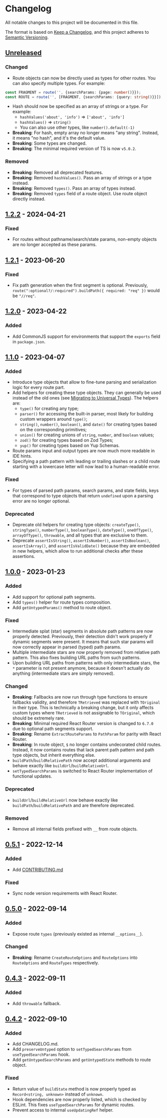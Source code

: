# Changelog

All notable changes to this project will be documented in this file.

The format is based on [Keep a Changelog](https://keepachangelog.com/en/1.0.0/),
and this project adheres to [Semantic Versioning](https://semver.org/spec/v2.0.0.html).

## [Unreleased]

### Changed

-   Route objects can now be directly used as types for other routes. You can also specify multiple types. For example:
```typescript
const FRAGMENT = route('', {searchParams: {page: number()}});
const ROUTE = route('', [FRAGMENT, {searchParams: {query: string()}}]);
```
-   Hash should now be specified as an array of strings or a type. For example:
    - `hashValues('about', 'info')` => `['about', 'info']`
    - `hashValues()` => `string()`
    - You can also use other types, like `number().default(-1)`
- **Breaking**: For hash, empty array no longer means "any string". Instead, it means "no hash", and it's the default value.
-   **Breaking**: Some types are changed.
-   **Breaking**: The minimal required version of TS is now `v5.0.2`.

### Removed

-   **Breaking**: Removed all deprecated features.
-   **Breaking**: Removed `hashValues()`. Pass an array of strings or a type instead.
-   **Breaking**: Removed `types()`. Pass an array of types instead.
-   **Breaking**: Removed `types` field of a route object. Use route object directly instead.

## [1.2.2] - 2024-04-21

### Fixed

-   For routes without pathname/search/state params, non-empty objects are no longer accepted as these params.

## [1.2.1] - 2023-06-20

### Fixed

-   Fix path generation when the first segment is optional. Previously, `route(":optional?/:required").buildPath({ required: "req" })` would be `"//req"`.

## [1.2.0] - 2023-04-22

### Added

-   Add CommonJS support for environments that support the `exports` field in `package.json`.

## [1.1.0] - 2023-04-07

### Added

-   Introduce type objects that allow to fine-tune parsing and serialization logic for every route part.
-   Add helpers for creating these type objects. They can generally be used instead of the old ones (see [Migrating to Universal Types](docs/migrating-to-universal-types.md)). The helpers are:
    -   `type()` for creating any type;
    -   `parser()` for accessing the built-in parser, most likely for building custom wrappers around `type()`;
    -   `string()`, `number()`, `boolean()`, and `date()` for creating types based on the corresponding primitives;
    -   `union()` for creating unions of `string`, `number`, and `boolean` values;
    -   `zod()` for creating types based on Zod Types;
    -   `yup()` for creating types based on Yup Schemas.
-   Route params input and output types are now much more readable in IDE hints.
-   Specifying a path pattern with leading or trailing slashes or a child route starting with a lowercase letter will now lead to a human-readable error.

### Fixed

-   For types of parsed path params, search params, and state fields, keys that correspond to type objects that return `undefined` upon a parsing error are no longer optional.

### Deprecated

-   Deprecate old helpers for creating type objects: `createType()`, `stringType()`, `numberType()`, `booleanType()`, `dateType()`, `oneOfType()`, `arrayOfType()`, `throwable`, and all types that are exclusive to them.
-   Deprecate `assertIsString()`, `assertIsNumber()`, `assertIsBoolean()`, `assertIsArray()`, and `assertIsValidDate()` because they are embedded in new helpers, which allow to run additional checks after these assertions.

## [1.0.0] - 2023-01-23

### Added

-   Add support for optional path segments.
-   Add `types()` helper for route types composition.
-   Add `getUntypedParams()` method to route object.

### Fixed

-   Intermediate splat (star) segments in absolute path patterns are now properly detected. Previously, their detection didn't work properly if dynamic segments were present. It means that such star params will now correctly appear in parsed (typed) path params.
-   Multiple intermediate stars are now properly removed from relative path pattern. This also fixes building URL paths from such patterns.
-   Upon building URL paths from patterns with only intermediate stars, the `*` parameter is not present anymore, because it doesn't actually do anything (intermediate stars are simply removed).

### Changed

-   **Breaking**: Fallbacks are now run through type functions to ensure fallbacks validity, and therefore `TRetrieved` was replaced with `TOriginal` in their type. This is technically a breaking change, but it only affects custom types where `TRetrieved` is not assignable to `TOriginal`, which should be extremely rare.
-   **Breaking**: Minimal required React Router version is changed to `6.7.0` due to optional path segments support.
-   **Breaking**: Rename `ExtractRouteParams` to `PathParam` for parity with React Router.
-   **Breaking**: In route object, `$` no longer contains undecorated child routes. Instead, it now contains routes that lack parent path pattern and path type objects, but inherit everything else.
-   `buildPath`/`buildRelativePath` now accept additional arguments and behave exactly like `buildUrl`/`buildRelativeUrl`.
-   `setTypedSearchParams` is switched to React Router implementation of functional updates.

### Deprecated

-   `buildUrl`/`buildRelativeUrl` now behave exactly like `buildPath`/`buildRelativePath` and are therefore deprecated.

### Removed

-   Remove all internal fields prefixed with `__` from route objects.

## [0.5.1] - 2022-12-14

### Added

-   Add [CONTRIBUTING.md](./CONTRIBUTING.md)

### Fixed

-   Sync node version requirements with React Router.

## [0.5.0] - 2022-09-14

### Added

-   Expose route `types` (previously existed as internal `__options__`).

### Changed

-   **Breaking**: Rename `CreateRouteOptions` and `RouteOptions` into `RouteOptions` and `RouteTypes` respectively.

## [0.4.3] - 2022-09-11

### Added

-   Add `throwable` fallback.

## [0.4.2] - 2022-09-10

### Added

-   Add CHANGELOG.md.
-   Add `preserveUntyped` option to `setTypedSearchParams` from `useTypedSearchParams` hook.
-   Add `getUntypedSearchParams` and `getUntypedState` methods to route object.

### Fixed

-   Return value of `buildState` method is now properly typed as `Record<string, unknown>` instead of `unknown`.
-   Hook dependencies are now properly listed, which is checked by ESLint. This fixes `useTypedSearchParams` for dynamic routes.
-   Prevent access to internal `useUpdatingRef` helper.

[unreleased]: https://github.com/fenok/react-router-typesafe-routes/tree/dev
[1.2.2]: https://github.com/fenok/react-router-typesafe-routes/tree/v1.2.2
[1.2.1]: https://github.com/fenok/react-router-typesafe-routes/tree/v1.2.1
[1.2.0]: https://github.com/fenok/react-router-typesafe-routes/tree/v1.2.0
[1.1.0]: https://github.com/fenok/react-router-typesafe-routes/tree/v1.1.0
[1.0.0]: https://github.com/fenok/react-router-typesafe-routes/tree/v1.0.0
[0.5.1]: https://github.com/fenok/react-router-typesafe-routes/tree/v0.5.1
[0.5.0]: https://github.com/fenok/react-router-typesafe-routes/tree/v0.5.0
[0.4.3]: https://github.com/fenok/react-router-typesafe-routes/tree/v0.4.3
[0.4.2]: https://github.com/fenok/react-router-typesafe-routes/tree/v0.4.2
